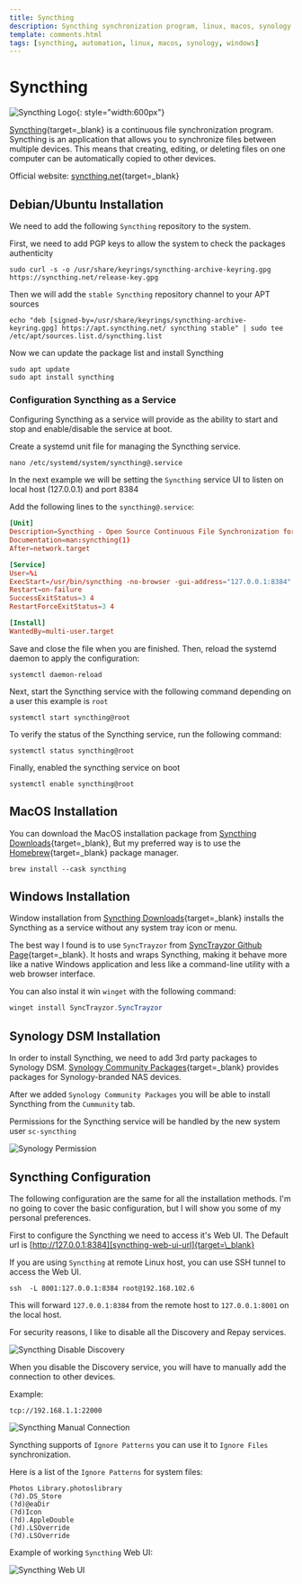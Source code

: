 ```yaml
---
title: Syncthing
description: Syncthing synchronization program, linux, macos, synology dsm installation and configuration
template: comments.html
tags: [syncthing, automation, linux, macos, synology, windows]
---
```


# Syncthing

![Syncthing Logo][syncthing-logo-img]{: style="width:600px"}

[Syncthing][syncthing-homepage-url]{target=\_blank} is a continuous file synchronization program. Syncthing is an application that allows you to synchronize files between multiple devices. This means that creating, editing, or deleting files on one computer can be automatically copied to other devices.

Official website: [syncthing.net][syncthing-homepage-url]{target=\_blank}

## Debian/Ubuntu Installation

We need to add the following `Syncthing` repository to the system.

First, we need to add PGP keys to allow the system to check the packages authenticity

```shell
sudo curl -s -o /usr/share/keyrings/syncthing-archive-keyring.gpg https://syncthing.net/release-key.gpg
```

Then we will add the `stable Syncthing` repository channel to your APT sources

```shell
echo "deb [signed-by=/usr/share/keyrings/syncthing-archive-keyring.gpg] https://apt.syncthing.net/ syncthing stable" | sudo tee /etc/apt/sources.list.d/syncthing.list
```

Now we can update the package list and install Syncthing

```shell
sudo apt update
sudo apt install syncthing
```

### Configuration Syncthing as a Service

Configuring Syncthing as a service will provide as the ability to start and stop and enable/disable the service at boot.

Create a systemd unit file for managing the Syncthing service.

```shell
nano /etc/systemd/system/syncthing@.service
```

In the next example we will be setting the `Syncthing` service UI to listen on local host (127.0.0.1) and port 8384

Add the following lines to the `syncthing@.service`:

```toml
[Unit]
Description=Syncthing - Open Source Continuous File Synchronization for %I
Documentation=man:syncthing(1)
After=network.target

[Service]
User=%i
ExecStart=/usr/bin/syncthing -no-browser -gui-address="127.0.0.1:8384" -no-restart -logflags=0
Restart=on-failure
SuccessExitStatus=3 4
RestartForceExitStatus=3 4

[Install]
WantedBy=multi-user.target
```

Save and close the file when you are finished. Then, reload the systemd daemon to apply the configuration:

```shell
systemctl daemon-reload
```

Next, start the Syncthing service with the following command depending on a user this example is `root`

```shell
systemctl start syncthing@root
```

To verify the status of the Syncthing service, run the following command:

```shell
systemctl status syncthing@root
```

Finally, enabled the syncthing service on boot

```shell
systemctl enable syncthing@root
```

## MacOS Installation

You can download the MacOS installation package from [Syncthing Downloads][syncthing-downloads-url]{target=\_blank}, But my preferred way is to use the [Homebrew][homebrew-url]{target=\_blank} package manager.

```shell
brew install --cask syncthing
```

## Windows Installation

Window installation from [Syncthing Downloads][syncthing-downloads-url]{target=\_blank} installs the Syncthing as a service without any system tray icon or menu.

The best way I found is to use `SyncTrayzor` from [SyncTrayzor Github Page][sync-trayzor-url]{target=\_blank}. It hosts and wraps Syncthing, making it behave more like a native Windows application and less like a command-line utility with a web browser interface.

You can also instal it win `winget` with the following command:

```powershell
winget install SyncTrayzor.SyncTrayzor
```

## Synology DSM Installation

In order to install Syncthing, we need to add 3rd party packages to Synology DSM.
[Synology Community Packages][synocommunity-url]{target=\_blank} provides packages for Synology-branded NAS devices.

After we added `Synology Community Packages` you will be able to install Syncthing from the `Cummunity` tab.

Permissions for the Syncthing service will be handled by the new system user `sc-syncthing`

![Synology Permission][synology-permission-img]

## Syncthing Configuration

The following configuration are the same for all the installation methods. I'm no going to cover the basic configuration, but I will show you some of my personal preferences.

First to configure the Syncthing we need to access it's Web UI. The Default url is [http://127.0.0.1:8384][syncthing-web-ui-url]{target=\_blank}

If you are using `Syncthing` at remote Linux host, you can use SSH tunnel to access the Web UI.

```shell
ssh  -L 8001:127.0.0.1:8384 root@192.168.102.6
```

This will forward `127.0.0.1:8384` from the remote host to `127.0.0.1:8001` on the local host.

For security reasons, I like to disable all the Discovery and Repay services.

![Syncthing Disable Discovery][syncthing-disable-discovery-img]

When you disable the Discovery service, you will have to manually add the connection to other devices.

Example:

```shell
tcp://192.168.1.1:22000
```

![Syncthing Manual Connection][syncthing-manual-connection-img]

Syncthing supports of `Ignore Patterns` you can use it to `Ignore Files` synchronization.

Here is a list of the `Ignore Patterns` for system files:

```list
Photos Library.photoslibrary
(?d).DS_Store
(?d)@eaDir
(?d)Icon
(?d).AppleDouble
(?d).LSOverride
(?d).LSOverride
```

Example of working `Syncthing` Web UI:

![Syncthing Web UI][syncthing-web-ui-img]

<!-- appendices -->

<!-- urls -->

[syncthing-homepage-url]: https://syncthing.net/ 'Syncthing Homepage'
[syncthing-downloads-url]: https://syncthing.net/downloads/ 'Syncthing Downloads'
[homebrew-url]: https://brew.sh/ 'Homebrew'
[sync-trayzor-url]: https://github.com/canton7/SyncTrayzor 'SyncTrayzor Github Page'
[synocommunity-url]: https://synocommunity.com/ 'Synology Community Packages'
[syncthing-web-ui-url]: http://127.0.0.1:8384 'Syncthing Web UI'

<!-- images -->

[syncthing-logo-img]: /assets/images/38e8b558-c171-11ec-90fd-b729b54a6117.jpeg 'Syncthing Logo'
[synology-permission-img]: /assets/images/7e575fea-c176-11ec-901c-df3a98406bd7.jpg 'Synology Permission'
[syncthing-disable-discovery-img]: /assets/images/ceb5e792-c179-11ec-ad88-9b78dd851902.jpg 'Syncthing Disable Discovery'
[syncthing-manual-connection-img]: /assets/images/3fa4685c-c17a-11ec-94bb-b32aa327a5b7.jpg 'Syncthing Manual Connection'
[syncthing-web-ui-img]: /assets/images/448ea1b0-c17b-11ec-a195-77168778849d.jpg 'Syncthing Web UI'

<!--css-->

<!-- end appendices -->
